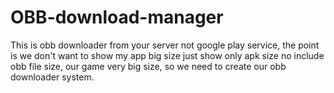 # OBB-download-manager

This is obb downloader from your server not google play service, 
the point is we don't want to show my app big size just show only apk size no include obb file size,
our game very big size, so we need to create our obb downloader system.
